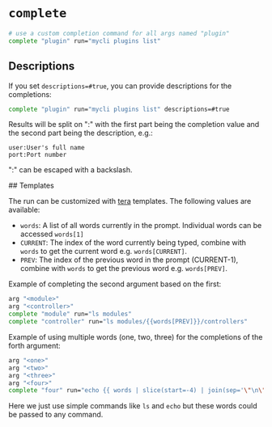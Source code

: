 # `complete`

```sh
# use a custom completion command for all args named "plugin"
complete "plugin" run="mycli plugins list"
```

## Descriptions

If you set `descriptions=#true`, you can provide descriptions for the completions:

```sh
complete "plugin" run="mycli plugins list" descriptions=#true
```

Results will be split on ":" with the first part being the completion value and the second part
being the description, e.g.:

```
user:User's full name
port:Port number
```

":" can be escaped with a backslash.

## Templates

The run can be customized with [tera](https://keats.github.io/tera/) templates. The following values are available:

- `words`: A list of all words currently in the prompt. Individual words can be accessed `words[1]`
- `CURRENT`: The index of the word currently being typed, combine with `words` to get the current word e.g. `words[CURRENT]`.
- `PREV`: The index of the previous word in the prompt (CURRENT-1), combine with `words` to get the previous word e.g. `words[PREV]`.

Example of completing the second argument based on the first:

```sh
arg "<module>"
arg "<controller>"
complete "module" run="ls modules"
complete "controller" run="ls modules/{{words[PREV]}}/controllers"
```

Example of using multiple words (one, two, three) for the completions of the forth argument:

```sh
arg "<one>"
arg "<two>"
arg "<three>"
arg "<four>"
complete "four" run="echo {{ words | slice(start=-4) | join(sep='\"\n\"') }}"
```

Here we just use simple commands like `ls` and `echo` but these words could be passed to any command.
